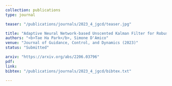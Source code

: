 ```yaml
---
collection: publications
type: journal

teaser: "/publications/journals/2023_4_jgcd/teaser.jpg"

title: "Adaptive Neural Network-based Unscented Kalman Filter for Robust Pose Tracking of Noncooperative Spacecraft"
authors: "<b>Tae Ha Park</b>, Simone D'Amico"
venue: "Journal of Guidance, Control, and Dynamics (2023)"
status: "Submitted"

arxiv: "https://arxiv.org/abs/2206.03796"
pdf:
link:
bibtex: "/publications/journals/2023_4_jgcd/bibtex.txt"

---
```

